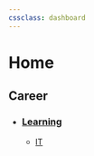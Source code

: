 ```yaml
---
cssclass: dashboard
---
```

# Home

## Career

- ### [Learning](Career/Learning/.readme.md)
	- [IT](Career/Learning/IT/Backend/.readme.md)
